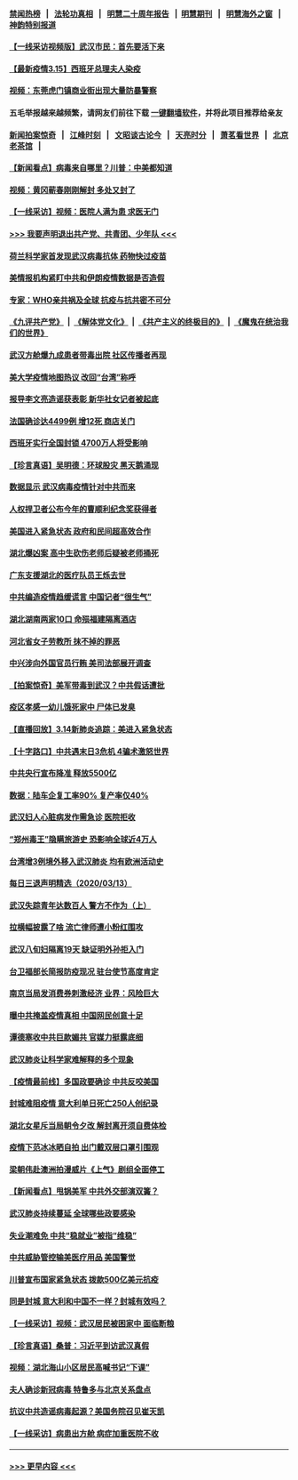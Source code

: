 #### [禁闻热榜](热点新闻.md?=0)  &nbsp;&nbsp;|&nbsp;&nbsp; [法轮功真相](https://github.com/gfw-breaker/truth/blob/master/README.md?=0) &nbsp;&nbsp;|&nbsp;&nbsp; [明慧二十周年报告](https://github.com/gfw-breaker/mh-reports/blob/master/README.md?=0) &nbsp;&nbsp;|&nbsp;&nbsp;[明慧期刊](https://github.com/gfw-breaker/mh-qikan) &nbsp;&nbsp;|&nbsp;&nbsp; [明慧海外之窗](https://github.com/gfw-breaker/mh-news/blob/master/README.md?=0) &nbsp;&nbsp;|&nbsp;&nbsp; [神韵特别报道](https://github.com/gfw-breaker/mh-news/blob/master/shenyun.md?=0)
#### [【一线采访视频版】武汉市民：首先要活下来](../pages/nsc413/n11941189.md?t=03151032) 
#### [【最新疫情3.15】西班牙总理夫人染疫](../pages/nsc413/n11940988.md?t=03151032) 
#### [视频：东莞虎门镇商业街出现大量防暴警察](../pages/nsc413/n11941017.md?t=03151032) 
#### 五毛举报越来越频繁，请网友们前往下载 [一键翻墙软件](https://github.com/gfw-breaker/ssr-accounts)，并将此项目推荐给亲友
#### [新闻拍案惊奇](https://github.com/gfw-breaker/banned-news/blob/master/pages/link4.md) &nbsp;&nbsp;|&nbsp;&nbsp; [江峰时刻](https://github.com/gfw-breaker/banned-news/blob/master/pages/link4.md) &nbsp;&nbsp;|&nbsp;&nbsp; [文昭谈古论今](https://github.com/gfw-breaker/banned-news/blob/master/pages/link4.md) &nbsp;&nbsp;|&nbsp;&nbsp; [天亮时分](https://github.com/gfw-breaker/banned-news/blob/master/pages/link4.md) &nbsp;&nbsp;|&nbsp;&nbsp; [萧茗看世界](https://github.com/gfw-breaker/banned-news/blob/master/pages/link4.md) &nbsp;&nbsp;|&nbsp;&nbsp; [北京老茶馆](https://github.com/gfw-breaker/banned-news/blob/master/pages/link4.md) &nbsp;&nbsp;|&nbsp;&nbsp; 
#### [【新闻看点】病毒来自哪里？川普：中美都知道](../pages/nsc413/n11940769.md?t=03151032) 
#### [视频：黄冈蕲春刚刚解封 多处又封了](../pages/nsc413/n11941108.md?t=03151032) 
#### [【一线采访】视频：医院人满为患 求医无门](../pages/nsc413/n11940830.md?t=03151032) 
#### [>>> 我要声明退出共产党、共青团、少年队 <<<](https://github.com/begood0513/goodnews/blob/master/quit/letter.md) 
#### [荷兰科学家首发现武汉病毒抗体 药物快过疫苗](../pages/nsc413/n11940920.md?t=03151032) 
#### [美情报机构紧盯中共和伊朗疫情数据是否造假](../pages/nsc413/n11940875.md?t=03151032) 
#### [专家：WHO亲共祸及全球 抗疫与抗共密不可分](../pages/nsc413/n11935110.md?t=03151032) 
#### [《九评共产党》](https://github.com/begood0513/9ping.md/blob/master/README.md) &nbsp;|&nbsp; [《解体党文化》](../../../../jtdwh.md/blob/master/README.md)  &nbsp;|&nbsp; [《共产主义的终极目的》](../../../../gczydzjmd.md/blob/master/README.md) &nbsp;|&nbsp; [《魔鬼在统治我们的世界》](../../../../mgztzwmdsj.md/blob/master/README.md) 
#### [武汉方舱爆九成患者带毒出院 社区传播者再现](../pages/nsc413/n11940407.md?t=03151032) 
#### [美大学疫情地图热议 改回“台湾”称呼](../pages/nsc413/n11940365.md?t=03151032) 
#### [报导李文亮造谣获表彰 新华社女记者被起底](../pages/nsc413/n11939689.md?t=03151032) 
#### [法国确诊达4499例 增12死 商店关门](../pages/nsc413/n11940834.md?t=03151032) 
#### [西班牙实行全国封锁 4700万人将受影响](../pages/nsc413/n11940852.md?t=03151032) 
#### [【珍言真语】吴明德：环球股灾 黑天鹅涌现](../pages/nsc413/n11940772.md?t=03151032) 
#### [数据显示 武汉病毒疫情针对中共而来](../pages/nsc413/n11940697.md?t=03151032) 
#### [人权捍卫者公布今年的曹顺利纪念奖获得者](../pages/nsc413/n11940787.md?t=03151032) 
#### [美国进入紧急状态 政府和民间超高效合作](../pages/nsc413/n11940720.md?t=03151032) 
#### [湖北爆凶案 高中生砍伤老师后疑被老师捅死](../pages/nsc413/n11940645.md?t=03151032) 
#### [广东支援湖北的医疗队员王烁去世](../pages/nsc413/n11940455.md?t=03151032) 
#### [中共编造疫情趋缓谎言 中国记者“很生气”](../pages/nsc413/n11940605.md?t=03151032) 
#### [湖北湖南两家10口 命殒福建隔离酒店](../pages/nsc413/n11940419.md?t=03151032) 
#### [河北省女子劳教所 抹不掉的罪恶](../pages/nsc413/n11936074.md?t=03151032) 
#### [中兴涉向外国官员行贿 美司法部展开调查](../pages/nsc413/n11940378.md?t=03151032) 
#### [【拍案惊奇】美军带毒到武汉？中共假话遭批](../pages/nsc413/n11939240.md?t=03151032) 
#### [疫区孝感一幼儿饿死家中 尸体已发臭](../pages/nsc413/n11940124.md?t=03151032) 
#### [【直播回放】3.14新肺炎追踪：美进入紧急状态](../pages/nsc413/n11940229.md?t=03151032) 
#### [【十字路口】中共遇末日3危机 4骗术激怒世界](../pages/nsc413/n11939218.md?t=03151032) 
#### [中共央行宣布降准 释放5500亿](../pages/nsc413/n11939601.md?t=03151032) 
#### [数据：陆车企复工率90% 复产率仅40%](../pages/nsc413/n11939936.md?t=03151032) 
#### [武汉妇人心脏病发作需急诊 医院拒收](../pages/nsc413/n11939919.md?t=03151032) 
#### [“郑州毒王”隐瞒旅游史 恐影响全球近4万人](../pages/nsc413/n11940024.md?t=03151032) 
#### [台湾增3例境外移入武汉肺炎 均有欧洲活动史](../pages/nsc413/n11939939.md?t=03151032) 
#### [每日三退声明精选（2020/03/13）](../pages/nsc413/n11940013.md?t=03151032) 
#### [武汉失踪青年达数百人 警方不作为（上）](../pages/nsc413/n11939304.md?t=03151032) 
#### [拉横幅披露了啥 流亡律师遭小粉红围攻](../pages/nsc413/n11939635.md?t=03151032) 
#### [武汉八旬妇隔离19天 缺证明外孙拒入门](../pages/nsc413/n11939610.md?t=03151032) 
#### [台卫福部长简报防疫现况 驻台使节高度肯定](../pages/nsc413/n11939596.md?t=03151032) 
#### [南京当局发消费券刺激经济 业界：风险巨大](../pages/nsc413/n11939302.md?t=03151032) 
#### [曝中共掩盖疫情真相 中国网民创意十足](../pages/nsc413/n11939039.md?t=03151032) 
#### [谭德塞收中共巨款媚共 官媒力挺露底细](../pages/nsc413/n11939007.md?t=03151032) 
#### [武汉肺炎让科学家难解释的多个现象](../pages/nsc413/n11938553.md?t=03151032) 
#### [【疫情最前线】多国政要确诊 中共反咬美国](../pages/nsc413/n11938734.md?t=03151032) 
#### [封城难阻疫情 意大利单日死亡250人创纪录](../pages/nsc413/n11939185.md?t=03151032) 
#### [湖北女星斥当局朝令夕改 解封离开须自费体检](../pages/nsc413/n11938864.md?t=03151032) 
#### [疫情下范冰冰晒自拍 出门戴双层口罩引围观](../pages/nsc413/n11938952.md?t=03151032) 
#### [梁朝伟赴澳洲拍漫威片《上气》剧组全面停工](../pages/nsc413/n11938685.md?t=03151032) 
#### [【新闻看点】甩锅美军 中共外交部演双簧？](../pages/nsc413/n11938828.md?t=03151032) 
#### [武汉肺炎持续蔓延 全球哪些政要感染](../pages/nsc413/n11938672.md?t=03151032) 
#### [失业潮难免 中共“稳就业”被指“维稳”](../pages/nsc413/n11938974.md?t=03151032) 
#### [中共威胁管控输美医疗用品 美国警觉](../pages/nsc413/n11938602.md?t=03151032) 
#### [川普宣布国家紧急状态 拨款500亿美元抗疫](../pages/nsc413/n11939032.md?t=03151032) 
#### [同是封城 意大利和中国不一样？封城有效吗？](../pages/nsc413/n11938855.md?t=03151032) 
#### [【一线采访】视频：武汉居民被困家中 面临断粮](../pages/nsc413/n11938946.md?t=03151032) 
#### [【珍言真语】桑普：习近平到访武汉真假](../pages/nsc413/n11938896.md?t=03151032) 
#### [视频：湖北海山小区居民高喊书记“下课”](../pages/nsc413/n11938914.md?t=03151032) 
#### [夫人确诊新冠病毒 特鲁多与北京关系盘点](../pages/nsc413/n11938748.md?t=03151032) 
#### [抗议中共造谣病毒起源？美国务院召见崔天凯](../pages/nsc413/n11938747.md?t=03151032) 
#### [【一线采访】病患出方舱 病症加重医院不收](../pages/nsc413/n11938627.md?t=03151032) 

----
#### [ >>> 更早内容 <<< ](../indexes/nsc413-earlier.md)

